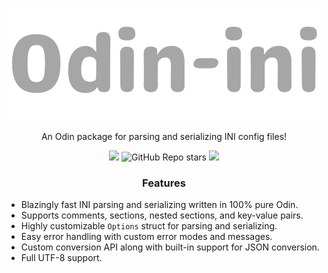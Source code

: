 <p align="center">
    <img width=500 src="./.github/ini-logo.png" alt="Odin-ini">
</p>

<p align="center">
    An Odin package for parsing and serializing INI config files!
</p>

<p align="center">
<a href="./LICENSE"><img src="https://img.shields.io/badge/license-MIT-blue.svg"></a>
<img alt="GitHub Repo stars" src="https://img.shields.io/github/stars/hrszpuk/odin-ini">
<a href="https://github.com/hrszpuk/odin-ini/issues"><img src="https://img.shields.io/github/issues/hrszpuk/odin-ini"></a>
</p>

<h3 align="center">
    Features
</h3>

<ul>
    <li>Blazingly fast INI parsing and serializing written in 100% pure Odin.</li>
    <li>Supports comments, sections, nested sections, and key-value pairs.</li>
    <li>Highly customizable <code>Options</code> struct for parsing and serializing.</li>
    <li>Easy error handling with custom error modes and messages.</li>
    <li>Custom conversion API along with built-in support for JSON conversion.</li>
    <li>Full UTF-8 support.</li>
</ul>